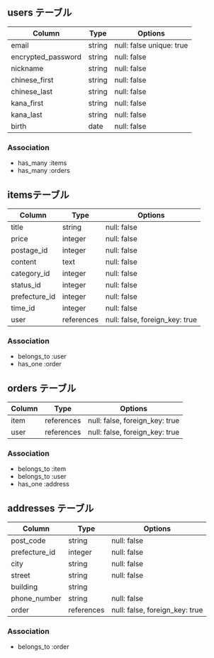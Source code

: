 ## users テーブル

| Column             | Type   | Options                 |
| ------------------ | ------ | ----------------------  |
| email              | string | null: false unique: true|
| encrypted_password | string | null: false             |
| nickname           | string | null: false             |
| chinese_first      | string | null: false             |
| chinese_last       | string | null: false             |
| kana_first         | string | null: false             |
| kana_last          | string | null: false             |
| birth              | date   | null: false             |

### Association

- has_many :items
- has_many :orders


##  itemsテーブル

| Column             | Type       | Options                        |
| ------------------ | ------     | ------------------------------ |
| title              | string     | null: false                    |
| price              | integer    | null: false                    |
| postage_id         | integer    | null: false                    |
| content            | text       | null: false                    |
| category_id        | integer    | null: false                    |
| status_id          | integer    | null: false                    |
| prefecture_id      | integer    | null: false                    |
| time_id            | integer    | null: false                    |
| user               | references | null: false, foreign_key: true |

### Association

- belongs_to :user
- has_one   :order



## orders テーブル

| Column         | Type       | Options                        |
| -------------- | ---------- | ------------------------------ |
| item           | references | null: false, foreign_key: true |
| user           | references | null: false, foreign_key: true |

### Association

- belongs_to :item
- belongs_to :user
- has_one    :address

## addresses テーブル

| Column         | Type       | Options                        |
| -------------- | ---------- | ------------------------------ |
| post_code      | string     | null: false                    |
| prefecture_id  | integer    | null: false                    |
| city           | string     | null: false                    |
| street         | string     | null: false                    |
| building       | string     |                                |
| phone_number   | string     | null: false                    |
| order          | references | null: false, foreign_key: true |

### Association

- belongs_to :order